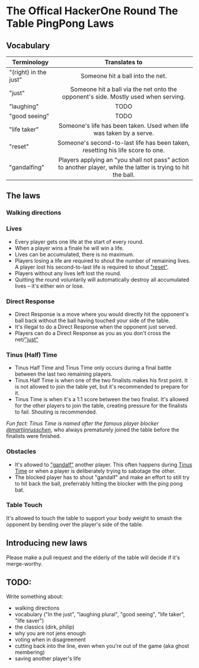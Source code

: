 # The Offical HackerOne Round The Table PingPong Laws

## Vocabulary
| Terminology   | Translates to |
| ------------- |:-------------: |
| "(right) in the just" | Someone hit a ball into the net. |
| "just"                | Someone hit a ball via the net onto the opponent's side. Mostly used when serving. |
| "laughing"            | TODO |
| "good seeing"         | TODO |
| "life taker"          | Someone's life has been taken. Used when life was taken by a serve. |
| "reset"               | Someone's second-to-last life has been taken, resetting his life score to one. |
| "gandalfing"          | Players applying an "you shall not pass" action to another player, while the latter is trying to hit the ball. |

## The laws

### Walking directions

### Lives
- Every player gets one life at the start of every round.
- When a player wins a finale he will win a life.
- Lives can be accumulated, there is no maximum.
- Players losing a life are required to shout the number of remaining lives. A player lost his second-to-last life is required to shout ["reset"](#vocabulary).
- Players without any lives left lost the round.
- Quitting the round voluntarily will automatically destroy all accumulated lives – it's either win or lose.

### Direct Response
- Direct Response is a move where you would directly hit the opponent's ball back without the ball having touched your side of the table.
- It's illegal to do a Direct Response when the opponent just served.
- Players can do a Direct Response as you as you don't cross the net/["just"](#vocabulary)

### Tinus (Half) Time
- Tinus Half Time and Tinus Time only occurs during a final battle between the last two remaining players.
- Tinus Half Time is when one of the two finalists makes his first point. It is not allowed to join the table yet, but it's recommended to prepare for it.
- Tinus Time is when it's a 1:1 score between the two finalist. It's allowed for the other players to join the table, creating pressure for the finalists to fail. Shouting is recommended.

*Fun fact: Tinus Time is named after the famous player blocker [@martijnrusschen](https://github.com/martijnrusschen)*, who always prematurely joined the table before the finalists were finished.

### Obstacles
- It's allowed to ["gandalf"](#vocabulary) another player. This often happens during [Tinus Time](#tinus-half-time) or when a player is deliberately trying to sabotage the other. 
- The blocked player has to shout "gandalf" and make an effort to still try to hit back the ball, preferrably hitting the blocker with the ping pong bat.

### Table Touch
It's allowed to touch the table to support your body weight to smash the opponent by bending over the player's side of the table.

## Introducing new laws
Please make a pull request and the elderly of the table will decide if it's merge-worthy.

## TODO:

Write something about:
- walking directions
- vocabulary ("In the just", "laughing plural", "good seeing", "life taker", "life saver")
- the classics (dirk, philip)
- why you are not jens enough
- voting when in disagreement
- cutting back into the line, even when you're out of the game (aka ghost membering)
- saving another player's life
